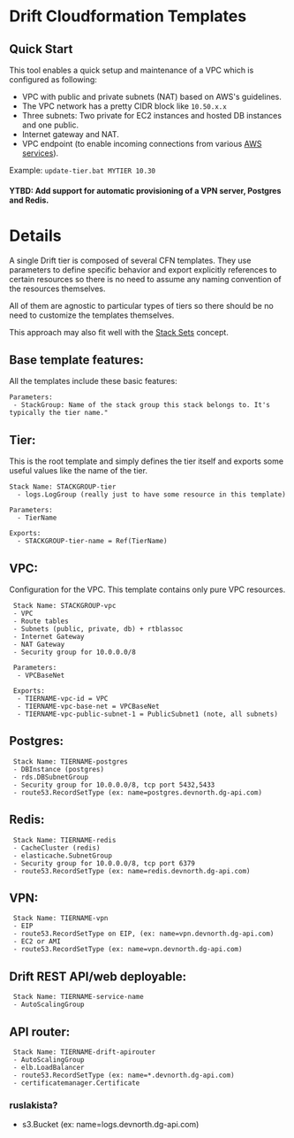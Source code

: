 # Drift Cloudformation Templates

## Quick Start

This tool enables a quick setup and maintenance of a VPC which is configured as following:

 - VPC with public and private subnets (NAT) based on AWS's guidelines.
 - The VPC network has a pretty CIDR block like `10.50.x.x`
 - Three subnets: Two private for EC2 instances and hosted DB instances and one public.
 - Internet gateway and NAT.
 - VPC endpoint (to enable incoming connections from various [AWS services](https://docs.aws.amazon.com/vpc/latest/userguide/vpc-endpoints.html)).

Example: `update-tier.bat MYTIER 10.30`


#### YTBD: Add support for automatic provisioning of a VPN server, Postgres and Redis.



# Details

A single Drift tier is composed of several CFN templates. They use parameters to define specific behavior and export explicitly references to certain resources so there is no need to assume any naming convention of the resources themselves.

All of them are agnostic to particular types of tiers so there should be no need to customize the templates themselves. 

This approach may also fit well with the [Stack Sets](https://docs.aws.amazon.com/AWSCloudFormation/latest/UserGuide/stacksets-concepts.html) concept.

## Base template features:
All the templates include these basic features:

```
Parameters:
 - StackGroup: Name of the stack group this stack belongs to. It's typically the tier name."

```


## Tier:
This is the root template and simply defines the tier itself and exports some useful values like the name of the tier.

```
Stack Name: STACKGROUP-tier
  - logs.LogGroup (really just to have some resource in this template)
  
Parameters:
  - TierName

Exports:
  - STACKGROUP-tier-name = Ref(TierName)
```


## VPC:

Configuration for the VPC. This template contains only pure VPC resources.

```
 Stack Name: STACKGROUP-vpc
 - VPC
 - Route tables
 - Subnets (public, private, db) + rtblassoc
 - Internet Gateway
 - NAT Gateway
 - Security group for 10.0.0.0/8

 Parameters:
  - VPCBaseNet

 Exports:
  - TIERNAME-vpc-id = VPC
  - TIERNAME-vpc-base-net = VPCBaseNet
  - TIERNAME-vpc-public-subnet-1 = PublicSubnet1 (note, all subnets)
```


## Postgres:

```
 Stack Name: TIERNAME-postgres
 - DBInstance (postgres)
 - rds.DBSubnetGroup
 - Security group for 10.0.0.0/8, tcp port 5432,5433
 - route53.RecordSetType (ex: name=postgres.devnorth.dg-api.com)
```

## Redis:
```
 Stack Name: TIERNAME-redis
 - CacheCluster (redis)
 - elasticache.SubnetGroup
 - Security group for 10.0.0.0/8, tcp port 6379
 - route53.RecordSetType (ex: name=redis.devnorth.dg-api.com)
```

## VPN:
```
 Stack Name: TIERNAME-vpn
 - EIP
 - route53.RecordSetType on EIP, (ex: name=vpn.devnorth.dg-api.com)
 - EC2 or AMI
 - route53.RecordSetType (ex: name=vpn.devnorth.dg-api.com)
```


## Drift REST API/web deployable:
```
 Stack Name: TIERNAME-service-name
 - AutoScalingGroup
```


## API router:
```
 Stack Name: TIERNAME-drift-apirouter
 - AutoScalingGroup
 - elb.LoadBalancer
 - route53.RecordSetType (ex: name=*.devnorth.dg-api.com)
 - certificatemanager.Certificate
```


### ruslakista?
 - s3.Bucket (ex: name=logs.devnorth.dg-api.com)

